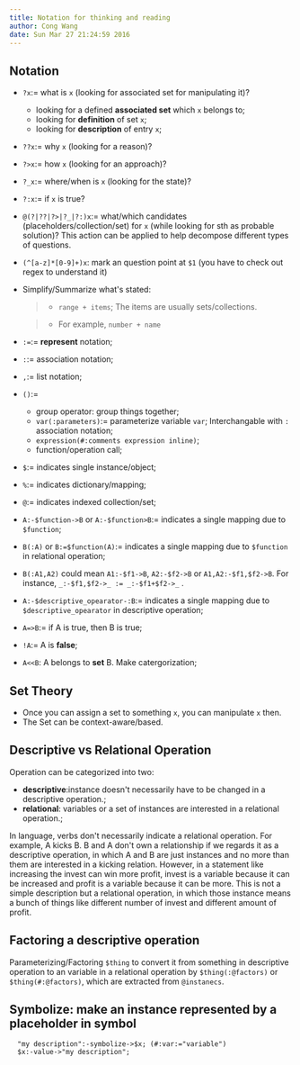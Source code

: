 ```yaml
---
title: Notation for thinking and reading
author: Cong Wang
date: Sun Mar 27 21:24:59 2016
---
```


## Notation

* `?x`:= what is `x` (looking for associated set for manipulating it)?
	* looking for a defined **associated set** which `x` belongs to;
	* looking for **definition** of set `x`;
	* looking for **description** of entry `x`; 
* `??x`:= why `x` (looking for a reason)? 
* `?>x`:= how `x` (looking for an approach)?
* `?_x`:= where/when is `x` (looking for the state)?
* `?:x`:= if `x` is true? 
* `@(?|??|?>|?_|?:)x`:= what/which candidates (placeholders/collection/set) for
  `x` (while looking for sth as probable solution)? This action can be applied to
  help decompose different types of questions.  
* `(^[a-z]*[0-9]+)x`: mark an question point at `$1` (you have to check out regex to
  understand it) 
* Simplify/Summarize what's stated:

	> * `range + items`; The items are usually sets/collections.

	> * For example, `number + name`

* `:=`:= **represent** notation;
* `:`:= association notation;
* `,`:= list notation;
* `()`:=
	* group operator: group things together;
	* `var(:parameters)`:= parameterize variable `var`; Interchangable with `:`
	  association notation;
	* `expression(#:comments expression inline)`;
	* function/operation call;
* `$`:= indicates single instance/object;
* `%`:= indicates dictionary/mapping;
* `@`:= indicates indexed collection/set;
* `A:-$function->B` or `A:-$function>B`:= indicates a single mapping due to `$function`;
* `B(:A)` or `B:=$function(A)`:= indicates a single mapping due to `$function` in relational operation;
* `B(:A1,A2)` could mean `A1:-$f1->B`, `A2:-$f2->B` or
  `A1,A2:-$f1,$f2->B`. For instance, `_:-$f1,$f2->_ := _:-$f1+$f2->_`
  .
* `A:-$descriptive_opearator-:B`:= indicates a single mapping due to `$descriptive_opearator` in descriptive operation;
* `A=>B`:= if A is true, then B is true;
* `!A`:= A is **false**;
* `A<<B`: A belongs to **set** B. Make catergorization;

## Set Theory

* Once you can assign a set to something `x`, you can manipulate `x` then. 
* The Set can be context-aware/based.

## Descriptive vs Relational Operation

Operation can be categorized into two:   

* **descriptive**:instance doesn't necessarily have to be changed in a
  descriptive operation.; 
* **relational**: variables or a set of instances are interested in a relational operation.; 

In language, verbs don't necessarily indicate a relational operation.
For example, A kicks B. B and A don't own a relationship if we regards
it as a descriptive operation, in which A and B are just instances and
no more than them are interested in a kicking relation. However, in a
statement like increasing the invest can win more profit, invest is a
variable because it can be increased and profit is a variable because
it can be more. This is not a simple description but a relational
operation, in which those instance means a bunch of things like
different number of invest and different amount of profit.

## Factoring a descriptive operation

Parameterizing/Factoring `$thing` to convert it from something in
descriptive operation to an variable in a relational operation by
`$thing(:@factors)` or `$thing(#:@factors)`, which are extracted from
`@instanecs`.

## Symbolize: make an instance represented by a placeholder in symbol

```
  "my description":-symbolize->$x; (#:var:="variable")
  $x:-value->"my description";
```

<!--
EXAMPLE

?$x=>$x:-used as-:$"a tag for email from lela";

$s(:$y);

@y:"people in research":={
  lela:@{kral, group, a professor in university, md, 
  },
  henry:@{kral group, researcher in Argone lab},
  han:@{kral group, lab mate},
  sanoj:@{kral group, lab mate},
  petr:@{advisor, professor in university},
};

So, the problem type is the 3rd one. I need to find more instances
about $"a tag for email from lela". 

-->
<!--

### Two typical problems about pattern finding in relational operation

```
$type1:=?$x=>@A:-$x->@B {
  $isOk=0;
  while ?:(scalar @assumptions>0) {
	$assumption:=shift @assumptions;
	$x:=$assumption;
	@A:-$x->@B';
	if @B'==@B {
	  $isOk=1;
	  break;
	}
  }
  return $isOk, $x; 
}
```

```
$type3:=?$x,@B=>@A:-$x->@B {
  push @B, $more_instance;
  call @B:-$type1->@A;
}
```


-->
<!--
Use natural-language to express idea and reduced-language to look into it.
`x:=Natural Language`;
`y:=Reduced Language`;
Use `$x` to express idea;
Use `$y` to do `@things`;
`@things:={filter possibilities, make question more answerable to the $asked}`;
`%asked`:`query processor`;
`$asked{example}:={"Google", "People who can answer it"}`


### Advanced Workflow

* Build new operator from the old ones;
* to define **Primitive** Operator;
* to define a **Primitive** Set;

To do the last two or not depend on its predictable or reusable purpose, like is it
necessary, or is it simplified?

## More about Notation

* `?x` returns info about which **set/sets** it belongs to and a **description** of
  itself.
* `?>x`: returns steps of doing things.
* *What to do* sth can be converted to `?>make/do sth`?
-->
<!--
interfaces can not be changed during usage.
parameterize vs varize (find more instance about an variable)
-->
